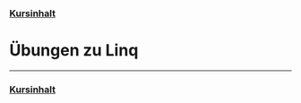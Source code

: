 ### [Kursinhalt](../README.md)

Übungen zu Linq
================





---

### [Kursinhalt](../README.md)